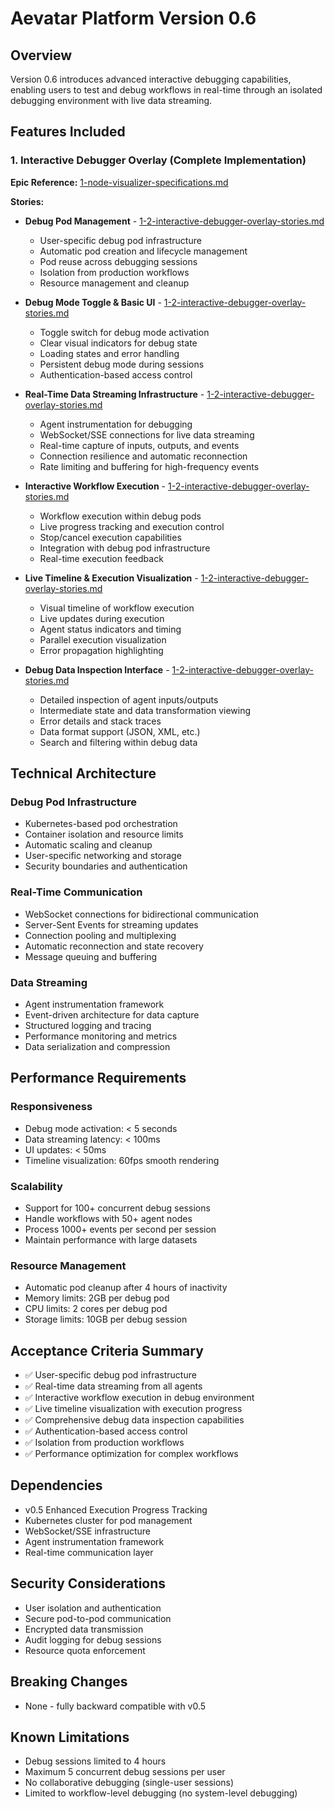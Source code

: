 # Aevatar Platform Version 0.6

## Overview
Version 0.6 introduces advanced interactive debugging capabilities, enabling users to test and debug workflows in real-time through an isolated debugging environment with live data streaming.

## Features Included

### 1. Interactive Debugger Overlay (Complete Implementation)
**Epic Reference:** [1-node-visualizer-specifications.md](../epics/1-node-visualizer-specifications.md#2-interactive-debugger-overlay-real-time-workflow-testing)

**Stories:**
- **Debug Pod Management** - [1-2-interactive-debugger-overlay-stories.md](../stories/1-2-interactive-debugger-overlay-stories.md#1-debug-pod-management)
  - User-specific debug pod infrastructure
  - Automatic pod creation and lifecycle management
  - Pod reuse across debugging sessions
  - Isolation from production workflows
  - Resource management and cleanup

- **Debug Mode Toggle & Basic UI** - [1-2-interactive-debugger-overlay-stories.md](../stories/1-2-interactive-debugger-overlay-stories.md#2-debug-mode-toggle--basic-ui)
  - Toggle switch for debug mode activation
  - Clear visual indicators for debug state
  - Loading states and error handling
  - Persistent debug mode during sessions
  - Authentication-based access control

- **Real-Time Data Streaming Infrastructure** - [1-2-interactive-debugger-overlay-stories.md](../stories/1-2-interactive-debugger-overlay-stories.md#3-real-time-data-streaming-infrastructure)
  - Agent instrumentation for debugging
  - WebSocket/SSE connections for live data streaming
  - Real-time capture of inputs, outputs, and events
  - Connection resilience and automatic reconnection
  - Rate limiting and buffering for high-frequency events

- **Interactive Workflow Execution** - [1-2-interactive-debugger-overlay-stories.md](../stories/1-2-interactive-debugger-overlay-stories.md#4-interactive-workflow-execution)
  - Workflow execution within debug pods
  - Live progress tracking and execution control
  - Stop/cancel execution capabilities
  - Integration with debug pod infrastructure
  - Real-time execution feedback

- **Live Timeline & Execution Visualization** - [1-2-interactive-debugger-overlay-stories.md](../stories/1-2-interactive-debugger-overlay-stories.md#5-live-timeline--execution-visualization)
  - Visual timeline of workflow execution
  - Live updates during execution
  - Agent status indicators and timing
  - Parallel execution visualization
  - Error propagation highlighting

- **Debug Data Inspection Interface** - [1-2-interactive-debugger-overlay-stories.md](../stories/1-2-interactive-debugger-overlay-stories.md#6-debug-data-inspection-interface)
  - Detailed inspection of agent inputs/outputs
  - Intermediate state and data transformation viewing
  - Error details and stack traces
  - Data format support (JSON, XML, etc.)
  - Search and filtering within debug data

## Technical Architecture

### Debug Pod Infrastructure
- Kubernetes-based pod orchestration
- Container isolation and resource limits
- Automatic scaling and cleanup
- User-specific networking and storage
- Security boundaries and authentication

### Real-Time Communication
- WebSocket connections for bidirectional communication
- Server-Sent Events for streaming updates
- Connection pooling and multiplexing
- Automatic reconnection and state recovery
- Message queuing and buffering

### Data Streaming
- Agent instrumentation framework
- Event-driven architecture for data capture
- Structured logging and tracing
- Performance monitoring and metrics
- Data serialization and compression

## Performance Requirements

### Responsiveness
- Debug mode activation: < 5 seconds
- Data streaming latency: < 100ms
- UI updates: < 50ms
- Timeline visualization: 60fps smooth rendering

### Scalability
- Support for 100+ concurrent debug sessions
- Handle workflows with 50+ agent nodes
- Process 1000+ events per second per session
- Maintain performance with large datasets

### Resource Management
- Automatic pod cleanup after 4 hours of inactivity
- Memory limits: 2GB per debug pod
- CPU limits: 2 cores per debug pod
- Storage limits: 10GB per debug session

## Acceptance Criteria Summary
- ✅ User-specific debug pod infrastructure
- ✅ Real-time data streaming from all agents
- ✅ Interactive workflow execution in debug environment
- ✅ Live timeline visualization with execution progress
- ✅ Comprehensive debug data inspection capabilities
- ✅ Authentication-based access control
- ✅ Isolation from production workflows
- ✅ Performance optimization for complex workflows

## Dependencies
- v0.5 Enhanced Execution Progress Tracking
- Kubernetes cluster for pod management
- WebSocket/SSE infrastructure
- Agent instrumentation framework
- Real-time communication layer

## Security Considerations
- User isolation and authentication
- Secure pod-to-pod communication
- Encrypted data transmission
- Audit logging for debug sessions
- Resource quota enforcement

## Breaking Changes
- None - fully backward compatible with v0.5

## Known Limitations
- Debug sessions limited to 4 hours
- Maximum 5 concurrent debug sessions per user
- No collaborative debugging (single-user sessions)
- Limited to workflow-level debugging (no system-level debugging) 